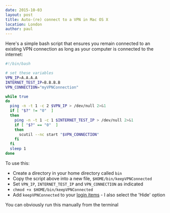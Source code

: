 ```yaml
---
date: 2015-10-03
layout: post
title: Auto-(re) connect to a VPN in Mac OS X
location: London
author: paul
---
```


Here's a simple bash script that ensures you remain connected to an existing VPN connection as long as your computer is
connected to the internet:

```bash
#!/bin/bash

# set these variables
VPN_IP=A.A.A.A
INTERNET_TEST_IP=B.B.B.B
VPN_CONNECTION="myVPNConnection"

while true
do
  ping -n -t 1 -c 2 $VPN_IP > /dev/null 2>&1
  if [ "$?" != "0"  ]
  then
    ping -n -t 1 -c 1 $INTERNET_TEST_IP > /dev/null 2>&1
    if [ "$?" == "0"  ]
    then
      scutil --nc start "$VPN_CONNECTION"
    fi
  fi
  sleep 1
done
```

To use this:

* Create a directory in your home directory called `bin`
* Copy the script above into a new file, `$HOME/bin/keepVPNConnected`
* Set `VPN_IP`, `INTERNET_TEST_IP` and `VPN_CONNECTION` as indicated
* `chmod +x $HOME/bin/keepVPNConnected`
* Add `keepVPNConnected` to your [login items](https://support.apple.com/kb/PH21985?locale=en_US&viewlocale=en_US) - I
  also select the 'Hide' option

You can obviously run this manually from the terminal
